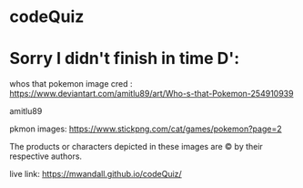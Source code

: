 # codeQuiz
# Sorry I didn't finish in time   D': 


whos that pokemon image cred :
https://www.deviantart.com/amitlu89/art/Who-s-that-Pokemon-254910939
 
amitlu89

pkmon images: https://www.stickpng.com/cat/games/pokemon?page=2

The products or characters depicted in these images are © by their respective authors.



live link: https://mwandall.github.io/codeQuiz/










